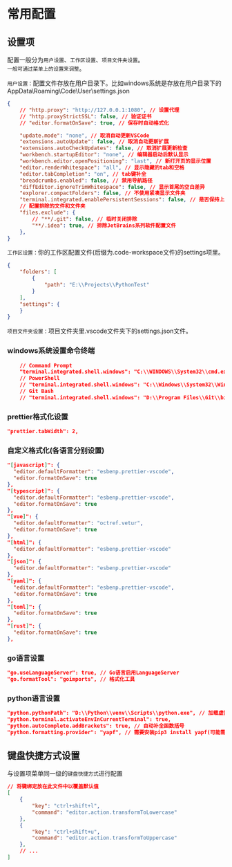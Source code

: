 # 常用配置

## 设置项

配置一般分为`用户设置`、`工作区设置`、`项目文件夹设置`。  
`一般可通过菜单上的设置来调整`。 

`用户设置：`配置文件存放在用户目录下。比如windows系统是存放在用户目录下的AppData\Roaming\Code\User\settings.json  
```json
{
    // "http.proxy": "http://127.0.0.1:1080", // 设置代理
    // "http.proxyStrictSSL": false, // 验证证书
    // "editor.formatOnSave": true, // 保存时自动格式化

    "update.mode": "none", // 取消自动更新VSCode
    "extensions.autoUpdate": false, // 取消自动更新扩展
    "extensions.autoCheckUpdates": false, // 取消扩展更新检查
    "workbench.startupEditor": "none", // 编辑器启动后默认显示
    "workbench.editor.openPositioning": "last", // 新打开页的显示位置
    "editor.renderWhitespace": "all", // 显示隐藏的tab和空格
    "editor.tabCompletion": "on", // tab键补全
    "breadcrumbs.enabled": false, // 禁用导航路径
    "diffEditor.ignoreTrimWhitespace": false, // 显示首尾的空白差异
    "explorer.compactFolders": false, // 不使用紧凑显示文件夹
    "terminal.integrated.enablePersistentSessions": false, // 是否保持上次的终端对话
    // 配置排除的文件和文件夹
    "files.exclude": {
        // "**/.git": false, // 临时关闭排除
        "**/.idea": true, // 排除JetBrains系列软件配置文件
    },
}
```

`工作区设置：`你的工作区配置文件(后缀为.code-workspace文件)的settings项里。
```json
{
	"folders": [
		{
			"path": "E:\\Projects\\PythonTest"
		}
	],
	"settings": {
	}
}
```

`项目文件夹设置：`项目文件夹里.vscode文件夹下的settings.json文件。

### windows系统设置命令终端

```json
    // Command Prompt
    "terminal.integrated.shell.windows": "C:\\WINDOWS\\System32\\cmd.exe",
    // PowerShell
    // "terminal.integrated.shell.windows": "C:\\Windows\\System32\\WindowsPowerShell\\v1.0\\powershell.exe",
    // Git Bash
    // "terminal.integrated.shell.windows": "D:\\Program Files\\Git\\bin\\bash.exe",
```

### prettier格式化设置

```json
"prettier.tabWidth": 2,
```

### 自定义格式化(各语言分别设置)

```json
"[javascript]": {
  "editor.defaultFormatter": "esbenp.prettier-vscode",
  "editor.formatOnSave": true
},
"[typescript]": {
  "editor.defaultFormatter": "esbenp.prettier-vscode",
  "editor.formatOnSave": true
},
"[vue]": {
  "editor.defaultFormatter": "octref.vetur",
  "editor.formatOnSave": true
},
"[html]": {
  "editor.defaultFormatter": "esbenp.prettier-vscode"
},
"[json]": {
  "editor.defaultFormatter": "esbenp.prettier-vscode"
},
"[yaml]": {
  "editor.defaultFormatter": "esbenp.prettier-vscode",
  "editor.formatOnSave": true
},
"[toml]": {
  "editor.formatOnSave": true
},
"[rust]": {
  "editor.formatOnSave": true
},
```

### go语言设置

```json
"go.useLanguageServer": true, // Go语言启用LanguageServer
"go.formatTool": "goimports", // 格式化工具
```

### python语言设置

```json
"python.pythonPath": "D:\\Python\\venv\\Scripts\\python.exe", // 加载虚拟环境(填写虚拟环境python二进制文件绝对路径)
"python.terminal.activateEnvInCurrentTerminal": true,
"python.autoComplete.addBrackets": true, // 自动补全函数括号
"python.formatting.provider": "yapf", // 需要安装pip3 install yapf(可能需要sudo)
```

## 键盘快捷方式设置

与设置项菜单同一级的`键盘快捷方式`进行配置
```json
// 将键绑定放在此文件中以覆盖默认值
[
    {
        "key": "ctrl+shift+l",
        "command": "editor.action.transformToLowercase"
    },
    {
        "key": "ctrl+shift+u",
        "command": "editor.action.transformToUppercase"
    },
    // ...
]
```
